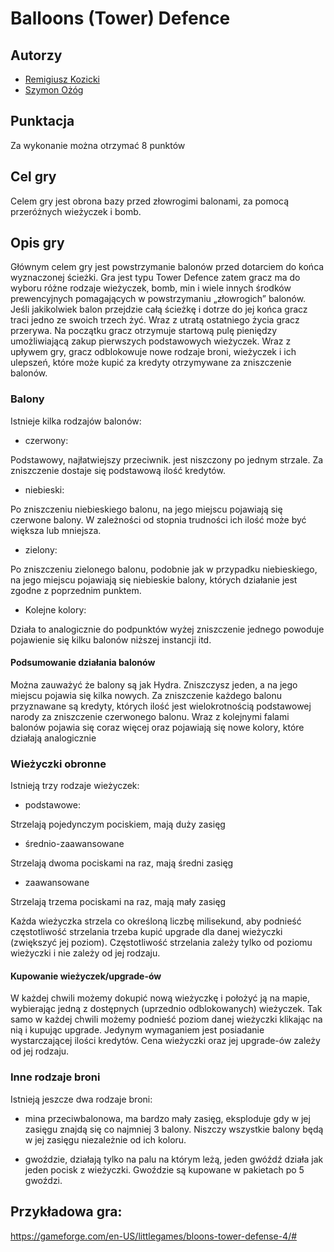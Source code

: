 # Balloons (Tower) Defence

## Autorzy

* [Remigiusz Kozicki](#autorzy)
* [Szymon Ożóg](#autorzy)  

## Punktacja

Za wykonanie można otrzymać 8 punktów

## Cel gry

Celem gry jest obrona bazy przed złowrogimi balonami, za pomocą przeróżnych wieżyczek i bomb.

## Opis gry

Głównym celem gry jest powstrzymanie balonów przed dotarciem do końca wyznaczonej ścieżki. Gra jest typu Tower Defence zatem gracz ma do wyboru różne rodzaje wieżyczek, bomb, min i wiele innych środków prewencyjnych pomagających w powstrzymaniu „złowrogich” balonów. Jeśli jakikolwiek balon przejdzie całą ścieżkę i dotrze do jej końca gracz traci jedno ze swoich trzech żyć. Wraz z utratą ostatniego życia gracz przerywa. Na początku gracz otrzymuje startową pulę pieniędzy umożliwiającą zakup pierwszych podstawowych wieżyczek. Wraz z upływem gry, gracz odblokowuje nowe rodzaje broni, wieżyczek i ich ulepszeń, które może kupić za kredyty otrzymywane za zniszczenie balonów.

### Balony

Istnieje kilka rodzajów balonów:

* czerwony: 

Podstawowy, najłatwiejszy przeciwnik. jest niszczony po jednym strzale. Za zniszczenie dostaje się podstawową ilość kredytów.

* niebieski:

Po zniszczeniu niebieskiego balonu, na jego miejscu pojawiają się czerwone balony. W zależności od stopnia trudności ich ilość może być większa lub mniejsza.

* zielony:

Po zniszczeniu zielonego balonu, podobnie jak w przypadku niebieskiego, na jego miejscu pojawiają się niebieskie balony, których działanie jest zgodne z poprzednim punktem.

* Kolejne kolory:

Działa to analogicznie do podpunktów wyżej zniszczenie jednego powoduje pojawienie się kilku balonów niższej instancji itd.

#### Podsumowanie działania balonów

Można zauważyć że balony są jak Hydra. Zniszczysz jeden, a na jego miejscu pojawia się kilka nowych. Za zniszczenie każdego balonu przyznawane są kredyty, których ilość jest wielokrotnością podstawowej narody za zniszczenie czerwonego balonu. Wraz z kolejnymi falami balonów pojawia się coraz więcej oraz pojawiają się nowe kolory, które działają analogicznie

### Wieżyczki obronne 

Istnieją trzy rodzaje wieżyczek:

* podstawowe: 

Strzelają pojedynczym pociskiem, mają duży zasięg

* średnio-zaawansowane

Strzelają dwoma pociskami na raz, mają średni zasięg

* zaawansowane

Strzelają trzema pociskami na raz, mają mały zasięg

Każda wieżyczka strzela co określoną liczbę milisekund, aby podnieść częstotliwość strzelania trzeba kupić upgrade dla danej wieżyczki (zwiększyć jej poziom). Częstotliwość strzelania zależy tylko od poziomu wieżyczki i nie zależy od jej rodzaju. 

#### Kupowanie wieżyczek/upgrade-ów

W każdej chwili możemy dokupić nową wieżyczkę i położyć ją na mapie, wybierając jedną z dostępnych (uprzednio odblokowanych) wieżyczek. Tak samo w każdej chwili możemy podnieść poziom danej wieżyczki klikając na nią i kupując upgrade. Jedynym wymaganiem jest posiadanie wystarczającej ilości kredytów. Cena wieżyczki oraz jej upgrade-ów zależy od jej rodzaju.

### Inne rodzaje broni

Istnieją jeszcze dwa rodzaje broni:

* mina przeciwbalonowa, ma bardzo mały zasięg, eksploduje gdy w jej zasięgu znajdą się co najmniej 3 balony. Niszczy wszystkie balony będą w jej zasięgu niezależnie od ich koloru.

* gwoździe, działają tylko na palu na którym leżą, jeden gwóźdź działa jak jeden pocisk z wieżyczki. Gwoździe są kupowane w pakietach po 5 gwoździ.

## Przykładowa gra:

https://gameforge.com/en-US/littlegames/bloons-tower-defense-4/#




